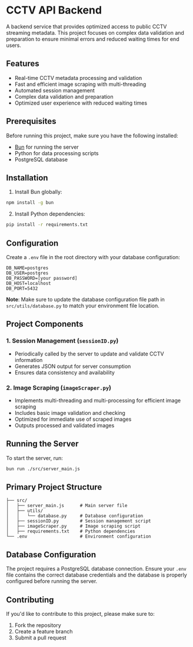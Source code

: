 # CCTV API Backend

A backend service that provides optimized access to public CCTV streaming metadata. This project focuses on complex data validation and preparation to ensure minimal errors and reduced waiting times for end users.

## Features

- Real-time CCTV metadata processing and validation
- Fast and efficient image scraping with multi-threading
- Automated session management
- Complex data validation and preparation
- Optimized user experience with reduced waiting times

## Prerequisites

Before running this project, make sure you have the following installed:

- [Bun](https://bun.sh/) for running the server
- Python for data processing scripts
- PostgreSQL database

## Installation

1. Install Bun globally:
```bash
npm install -g bun
```

2. Install Python dependencies:
```bash
pip install -r requirements.txt
```

## Configuration

Create a `.env` file in the root directory with your database configuration:

```env
DB_NAME=postgres
DB_USER=postgres
DB_PASSWORD=[your password]
DB_HOST=localhost
DB_PORT=5432
```

**Note**: Make sure to update the database configuration file path in `src/utils/database.py` to match your environment file location.

## Project Components

### 1. Session Management (`sessionID.py`)
- Periodically called by the server to update and validate CCTV information
- Generates JSON output for server consumption
- Ensures data consistency and availability

### 2. Image Scraping (`imageScraper.py`)
- Implements multi-threading and multi-processing for efficient image scraping
- Includes basic image validation and checking
- Optimized for immediate use of scraped images
- Outputs processed and validated images

## Running the Server

To start the server, run:
```bash
bun run ./src/server_main.js
```

## Primary Project Structure

```
├── src/
│   ├── server_main.js      # Main server file
│   ├── utils/
│   │   └── database.py     # Database configuration
│   ├── sessionID.py        # Session management script
│   ├── imageScraper.py     # Image scraping script
│   ├── requirements.txt    # Python dependencies
└── .env                    # Environment configuration
```

## Database Configuration

The project requires a PostgreSQL database connection. Ensure your `.env` file contains the correct database credentials and the database is properly configured before running the server.

## Contributing

If you'd like to contribute to this project, please make sure to:
1. Fork the repository
2. Create a feature branch
3. Submit a pull request

